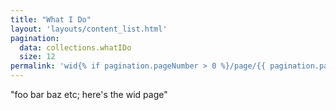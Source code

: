 ```yaml
---
title: "What I Do"
layout: 'layouts/content_list.html'
pagination:
  data: collections.whatIDo
  size: 12
permalink: 'wid{% if pagination.pageNumber > 0 %}/page/{{ pagination.pageNumber }}{% endif %}/'
---
```


"foo bar baz etc; here's the wid page"